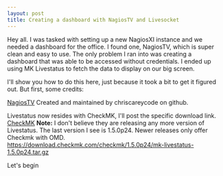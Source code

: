 ```yaml
---
layout: post
title: Creating a dashboard with NagiosTV and Livesocket
---
```


Hey all. I was tasked with setting up a new NagiosXI instance and we needed a dashboard for the office. I found one, NagiosTV, which is super clean and easy to use. The only problem I ran into was creating a dashboard that was able to be accessed without credentials. I ended up using MK Livestatus to fetch the data to display on our big screen.

I'll show you how to do this here, just because it took a bit to get it figured out. But first, some credits:

<a href="https://nagiostv.com/">NagiosTV</a> Created and maintained by chriscareycode on github.

Livestatus now resides with CheckMK, I'll post the specific download link.
<a href="https://docs.checkmk.com/latest/en/intro.html">CheckMK</a>
<b>Note:</b> I don't believe they are releasing any more version of Livestatus. The last version I see is 1.5.0p24. Newer releases only offer Checkmk with OMD.
https://download.checkmk.com/checkmk/1.5.0p24/mk-livestatus-1.5.0p24.tar.gz

Let's begin
